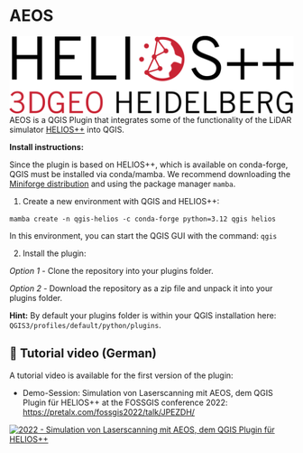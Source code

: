 # AEOS
[<img src="h++_icon.png">](https://github.com/3dgeo-heidelberg/helios)
AEOS is a QGIS Plugin that integrates some of the functionality of the LiDAR simulator [HELIOS++](https://github.com/3dgeo-heidelberg/helios) into QGIS.

**Install instructions:**

Since the plugin is based on HELIOS++, which is available on conda-forge, QGIS must be installed via conda/mamba. We recommend downloading the [Miniforge distribution](https://github.com/conda-forge/miniforge) and using the package manager `mamba`.

1. Create a new environment with QGIS and HELIOS++:

```
mamba create -n qgis-helios -c conda-forge python=3.12 qgis helios
```

In this environment, you can start the QGIS GUI with the command: `qgis`

2. Install the plugin: 

*Option 1* - Clone the repository into your plugins folder.

*Option 2* - Download the repository as a zip file and unpack it into your plugins folder.

**Hint:** By default your plugins folder is within your QGIS installation here: `QGIS3/profiles/default/python/plugins`. 

## :movie_camera: Tutorial video (German) 

A tutorial video is available for the first version of the plugin:

- Demo-Session: Simulation von Laserscanning mit AEOS, dem QGIS Plugin für HELIOS++ at the FOSSGIS conference 2022:
https://pretalx.com/fossgis2022/talk/JPEZDH/

[![2022 - Simulation von Laserscanning mit AEOS, dem QGIS Plugin für HELIOS++](https://res.cloudinary.com/marcomontalbano/image/upload/v1647686996/video_to_markdown/images/youtube--hO2aqacAWVM-c05b58ac6eb4c4700831b2b3070cd403.jpg)](https://www.youtube.com/watch?v=hO2aqacAWVM "2022 - Simulation von Laserscanning mit AEOS, dem QGIS Plugin für HELIOS++")
